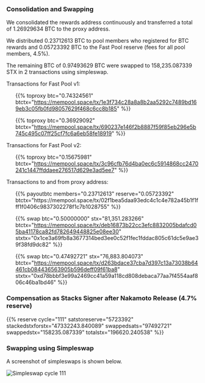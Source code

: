 ---
---

### Consolidation and Swapping

We consolidated the rewards address continuously and transferred a total of 1.26929634 BTC to the proxy address.

We distributed 0.23712613 BTC to pool members who registered for BTC rewards and 0.05723392 BTC to the Fast Pool reserve (fees for all pool members, 4.5%).

The remaining BTC of 0.97493629 BTC were swapped to 158,235.087339 STX in 2 transactions using simpleswap.

Transactions for Fast Pool v1:

<ul>

{{% toproxy btc="0.74324561"
  btctx="https://mempool.space/tx/1e3f734c28a8a8b2aa5292c7489bd169eb3c05fb0fd98057629f468c6cc8b185" %}}

{{% toproxy btc="0.36929092"
  btctx="https://mempool.space/tx/690237e146f2b8887f59f85eb296e5b745c495c07ff25cf7fc6a6eb58fe18919" %}}

</ul>

Transactions for Fast Pool v2:

<ul>

{{% toproxy btc="0.15675981"
  btctx="https://mempool.space/tx/3c96cfb76d4ba0ec6c5914868cc2470241c1447ffddaee276517d629e3ad5ee7" %}}

</ul>
Transactions to and from proxy address:

<ul>
{{% payoutbtc members="0.23712613" reserve="0.05723392"
  btctx="https://mempool.space/tx/02f1bea5daa93edc4c1c4e782a45b1f1fff1f0406c9837302278f1c7b1028755" %}}
  
{{% swap btc="0.50000000" stx="81,351.283266"
  btctx="https://mempool.space/tx/deb16873b22cc3efc8832005bdafcd05ba41178ca82fd782649448825e08ee30"
  stxtx="0x1ce3a69fb8a3677314bed3ee0c52f1fec1fddac805c61dc5e9ae39f38fd9dc82" %}}

{{% swap btc="0.47492721" stx="76,883.804073"
  btctx="https://mempool.space/tx/d263bdace37cba7d397c13a73038b64461cb084436563905b596deff09f61ba8"
  stxtx="0xd78bbbf3e99a2469cc41a59a118cd808debaca77aa7f4554aaf806c46ba1bd46" %}}

</ul>

### Compensation as Stacks Signer after Nakamoto Release (4.7% reserve)

{{% reserve cycle="111" satstoreserve="5723392"
stackedstxforstx="47332243.840089" swappedsats="97492721"
swappedstx="158235.087339" totalstx="196620.240538" %}}

### Swapping using Simpleswap

A screenshot of simpleswaps is shown below.

![Simpleswap cycle 111](/img/cycles/111-simpleswap.png)
